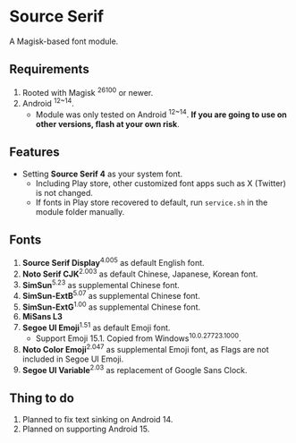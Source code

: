 # Source Serif
A Magisk-based font module.
## Requirements
1. Rooted with Magisk <sup>26100</sup> or newer.
2. Android <sup>12~14</sup>.
    * Module was only tested on Android <sup>12~14</sup>. **If you are going to use on other versions, flash at your own risk**.
## Features
* Setting **Source Serif 4** as your system font.
    * Including Play store, other customized font apps such as X (Twitter) is not changed.
    * If fonts in Play store recovered to default, run `service.sh` in the module folder manually.
## Fonts
1. **Source Serif Display**<sup>4.005</sup> as default English font.
2.  **Noto Serif CJK**<sup>2.003</sup> as default Chinese, Japanese, Korean font.
3. **SimSun**<sup>5.23</sup> as supplemental Chinese font.
4. **SimSun-ExtB**<sup>5.07</sup> as supplemental Chinese font.
5. **SimSun-ExtG**<sup>1.00</sup> as supplemental Chinese font.
6. **MiSans L3**
7. **Segoe UI Emoji**<sup>1.51</sup> as default Emoji font.
   * Support Emoji 15.1. Copied from Windows<sup>10.0.27723.1000</sup>.
8. **Noto Color Emoji**<sup>2.047</sup> as supplemental  Emoji font, as Flags are not included in Segoe UI Emoji.
9. **Segoe UI Variable**<sup>2.03</sup> as replacement of Google Sans Clock.
## Thing to do
1. Planned to fix text sinking on Android 14.
2. Planned on supporting Android 15.
